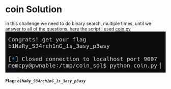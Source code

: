 # coin Solution

in this challenge we need to do binary search, multiple times, until we answer to all of the questions.
here the script i used [coin.py](./scripts/coin/coin.py) 
![image](./images/coin.png)

**Flag:** ***`b1NaRy_S34rch1nG_1s_3asy_p3asy`***
